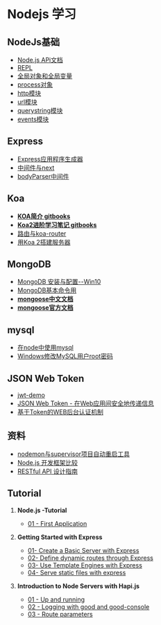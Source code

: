 # Nodejs 学习

## NodeJs基础
* [Node.js APi文档](http://nodejs.cn/api/)
* [REPL](docs/basic/REPL.md)
* [全局对象和全局变量](docs/basic/全局对象和全局变量.md)
* [process对象](docs/basic/process对象.md)
* [http模块](docs/basic/http模块.md)
* [url模块](docs/basic/url模块.md)
* [querystring模块](docs/basic/querystring模块.md)
* [events模块](docs/basic/events模块.md)

## Express
* [Express应用程序生成器](docs/express/Express应用程序生成器.md)
* [中间件与next](docs/express/中间件与next.md)
* [bodyParser中间件](docs/express/bodyParser中间件.md)

## Koa
* [**KOA简介 gitbooks**](https://wohugb.gitbooks.io/koajs/content/index.html)
* [**Koa2进阶学习笔记 gitbooks**](https://chenshenhai.github.io/koa2-note/)
* [路由与koa-router](https://gaianote.github.io/2017/04/24/koa2%E5%AD%A6%E4%B9%A0%E7%B3%BB%E5%88%97%E6%95%99%E7%A8%8B3_%E8%B7%AF%E7%94%B1%E4%B8%8Ekoa-router/)
* [用Koa 2搭建服务器](http://mobilesite.github.io/2017/04/29/develop-backend-service-with-koa2/)


## MongoDB
* [MongoDB 安装与配置--Win10](http://blog.csdn.net/yule_czh/article/details/78942448)
* [MongoDB基本命令用](https://www.cnblogs.com/wpjzh/p/5999363.html)
* [**mongoose中文文档**](https://mongoose.shujuwajue.com/)
* [**mongoose官方文档**](https://cnodejs.org/topic/504b4924e2b84515770103dd)

## mysql
* [在node中使用mysql](code/mysql-demo/app.js)
* [Windows修改MySQL用户root密码](docs/mysql/Windows修改MySQL用户root密码.md)

## JSON Web Token
* [jwt-demo](code/jwt-demo/app.js)
* [JSON Web Token - 在Web应用间安全地传递信息](http://blog.leapoahead.com/2015/09/06/understanding-jwt/)
* [基于Token的WEB后台认证机制 ](http://www.cnblogs.com/xiekeli/p/5607107.html)


## 资料
* [nodemon与supervisor项目自动重启工具](docs/notes/nodemon与supervisor项目自动重启工具.md)
* [Node.js 开发框架比较](https://www.jianshu.com/p/d5c89ee0964d)
* [RESTful API 设计指南](http://www.ruanyifeng.com/blog/2014/05/restful_api.html)

## Tutorial

1. **Node.js -Tutorial**
     * [01 - First Application]()

2. **Getting Started with Express**
    * [01- Create a Basic Server with Express](tutorial/Getting-Started-with-Express/01-Create-a-Basic-Server-with-Express/index.js)
    * [02- Define dynamic routes through Express](tutorial/Getting-Started-with-Express/02-Define-dynamic-routes-through-Express/index.js)
    * [03- Use Template Engines with Express](tutorial/Getting-Started-with-Express/03-Use-Template-Engines-with-Express/index.js)
    * [04- Serve static files with express](tutorial/Getting-Started-with-Express/04-Serve-static-files-with-express/index.js)


3. **Introduction to Node Servers with Hapi.js**
 	* [01 - Up and running](tutorial/Introduction%20to%20Node%20Servers%20with%20Hapi.js/01%20-%20Up%20and%20running/app.js)
 	* [02 - Logging with good and good-console](tutorial/Introduction%20to%20Node%20Servers%20with%20Hapi.js/02%20-%20Logging%20with%20good%20and%20good-console/app.js)
 	* [03 - Route parameters](tutorial/Introduction%20to%20Node%20Servers%20with%20Hapi.js/03%20-%20Route%20parameters/app.js)









